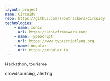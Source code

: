 ```yaml
---
layout: project
name: Circuidy
repo: https://github.com/snowtrackers/Circuidy
technologies:
    - name: Ionic
      url: https://ionicframework.com/
    - name: TypeScript
      url: https://www.typescriptlang.org
    - name: Angular
      url: https://angular.io
---
```

Hackathon, tourisme,

crowdsourcing, alerting